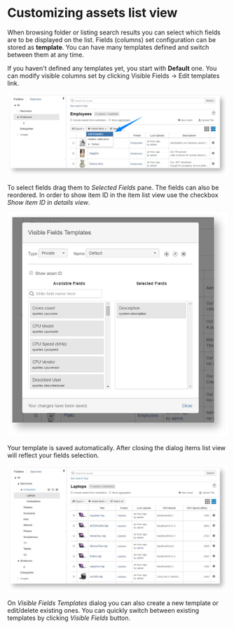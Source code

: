 # Customizing assets list view

When browsing folder or listing search results you can select which fields are to be displayed on the list. Fields \(columns\) set configuration can be stored as **template**. You can have many templates defined and switch between them at any time.  


If you haven't defined any templates yet, you start with **Default** one. You can modify visible columns set by clicking Visible Fields -&gt; Edit templates link.

![](../.gitbook/assets/image%20%2843%29.png)



To select fields drag them to _Selected Fields_ pane. The fields can also be reordered. In order to show item ID in the item list view use the checkbox _Show item ID in details view_.

![](../.gitbook/assets/image%20%2848%29.png)



Your template is saved automatically. After closing the dialog items list view will reflect your fields selection.

![](../.gitbook/assets/image%20%287%29.png)



On _Visible Fields Templates_ dialog you can also create a new template or edit/delete existing ones. You can quickly switch between existing templates by clicking _Visible Fields_ button.

